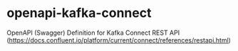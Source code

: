 # openapi-kafka-connect
OpenAPI (Swagger) Definition for Kafka Connect REST API (https://docs.confluent.io/platform/current/connect/references/restapi.html)
